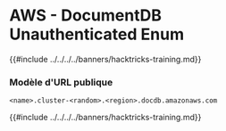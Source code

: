 # AWS - DocumentDB Unauthenticated Enum

{{#include ../../../../banners/hacktricks-training.md}}

### Modèle d'URL publique
```
<name>.cluster-<random>.<region>.docdb.amazonaws.com
```
{{#include ../../../../banners/hacktricks-training.md}}
